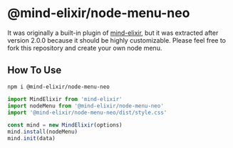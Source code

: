 # @mind-elixir/node-menu-neo

It was originally a built-in plugin of [mind-elixir](https://github.com/ssshooter/mind-elixir-core), but it was extracted after version 2.0.0 because it should be highly customizable. Please feel free to fork this repository and create your own node menu.

## How To Use

```
npm i @mind-elixir/node-menu-neo
```

```javascript
import MindElixir from 'mind-elixir'
import nodeMenu from '@mind-elixir/node-menu-neo'
import '@mind-elixir/node-menu-neo/dist/style.css'

const mind = new MindElixir(options)
mind.install(nodeMenu)
mind.init(data)
```
